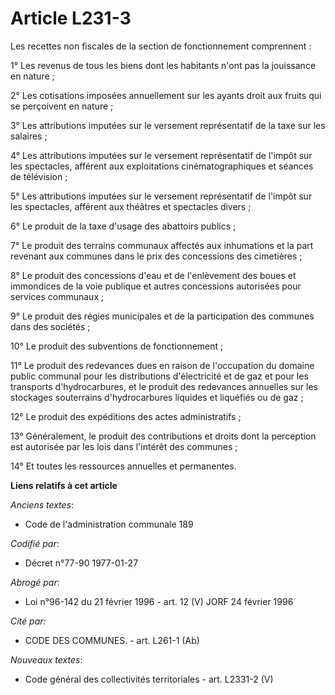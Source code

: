 # Article L231-3

Les recettes non fiscales de la section de fonctionnement comprennent :

1° Les revenus de tous les biens dont les habitants n'ont pas la jouissance en nature ;

2° Les cotisations imposées annuellement sur les ayants droit aux fruits qui se perçoivent en nature ;

3° Les attributions imputées sur le versement représentatif de la taxe sur les salaires ;

4° Les attributions imputées sur le versement représentatif de l'impôt sur les spectacles, afférent aux exploitations
cinématographiques et séances de télévision ;

5° Les attributions imputées sur le versement représentatif de l'impôt sur les spectacles, afférent aux théâtres et
spectacles divers ;

6° Le produit de la taxe d'usage des abattoirs publics ;

7° Le produit des terrains communaux affectés aux inhumations et la part revenant aux communes dans le prix des concessions
des cimetières ;

8° Le produit des concessions d'eau et de l'enlèvement des boues et immondices de la voie publique et autres concessions
autorisées pour services communaux ;

9° Le produit des régies municipales et de la participation des communes dans des sociétés ;

10° Le produit des subventions de fonctionnement ;

11° Le produit des redevances dues en raison de l'occupation du domaine public communal pour les distributions d'électricité
et de gaz et pour les transports d'hydrocarbures, et le produit des redevances annuelles sur les stockages souterrains
d'hydrocarbures liquides et liquéfiés ou de gaz ;

12° Le produit des expéditions des actes administratifs ;

13° Généralement, le produit des contributions et droits dont la perception est autorisée par les lois dans l'intérêt des
communes ;

14° Et toutes les ressources annuelles et permanentes.

**Liens relatifs à cet article**

_Anciens textes_:

  - Code de l'administration communale 189

_Codifié par_:

  - Décret n°77-90 1977-01-27

_Abrogé par_:

  - Loi n°96-142 du 21 février 1996 - art. 12 (V) JORF 24 février 1996

_Cité par_:

  - CODE DES COMMUNES. - art. L261-1 (Ab)

_Nouveaux textes_:

  - Code général des collectivités territoriales - art. L2331-2 (V)
